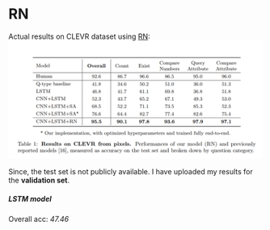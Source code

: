 # RN
Actual results on CLEVR dataset using [RN](https://arxiv.org/abs/1706.01427): 
![Results](https://github.com/manoja328/RN/blob/master/images/results.png "Results on CLEVR dataset")

Since, the test set is not publicly available. I have uploaded my results for the **validation set**. 

##### LSTM model
Overall acc: *47.46*
